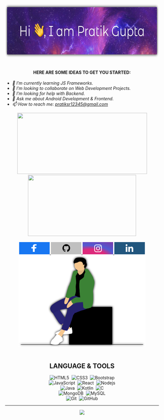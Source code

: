 <div align="center">
    <div>
		<img height="175px" src="assets/head.svg" alt="Hi 👋, I am Pratik Gupta">
	</div>
</div>
<br>

<h4 align="center">HERE ARE SOME IDEAS TO GET YOU STARTED:</h4>

- *🌱 I’m currently learning JS Frameworks.*
- *👯 I’m looking to collaborate on Web Development Projects.*
- *🤔 I’m looking for help with Backend.*
- *💬 Ask me about Android Development & Frontend.*
- *📫 How to reach me: [pratiksr12345@gmail.com](mailto:pratiksr12345@gmail.com)*

<div align="center">
    <img height="200px" width="425px" src="https://github-readme-stats.vercel.app/api?username=inomag&bg_color=18,c33764,1d2671&title_color=ffffff&text_color=ffffff&icon_color=ffffff&show_icons=true&count_private=true">
    <img height="200px" width="354" src="https://github-readme-stats.vercel.app/api/top-langs/?username=inomag&layout=compact&bg_color=0,c33764,1d2671&title_color=ffffff&text_color=ffffff&icon_color=b16da0">
</div>

<br>
<div align="center">
    <div>
            <a href="https://www.facebook.com/pratiksr123/">
                <img alt="" width="100px" src="assets/facebook.svg" />
            </a>
            <a href="https://github.com/inomag">
                <img alt="" width="100px" src="assets/github.svg" />
            </a>
             <a href="https://www.instagram.com/pratiik_11/">
                <img alt="" width="100px" src="assets/instagram.svg" />
            </a>
            <a href="https://www.linkedin.com/in/pratik-gupta-7951b7191/">
                <img alt="" width="100px" src="assets/linkedin.svg" />
            </a>
            <img src="assets/home.svg" height="300px">
</div>
<br>

## LANGUAGE & TOOLS
![HTML5](https://img.shields.io/badge/-HTML5-E34F26?style=for-the-badge&logo=html5&logoColor=white)&nbsp;&nbsp;![CSS3](https://img.shields.io/badge/-CSS3-1572B6?style=for-the-badge&logo=css3)&nbsp;&nbsp;![Bootstrap](https://img.shields.io/badge/-Bootstrap-563D7C?style=for-the-badge&logo=bootstrap&logoColor=white)<br>
![JavaScript](https://img.shields.io/badge/-JavaScript-black?style=for-the-badge&logo=javascript&logoColor=yellow)&nbsp;&nbsp;![React](https://img.shields.io/badge/-React-blue?style=for-the-badge&logo=react)&nbsp;&nbsp;![Nodejs](https://img.shields.io/badge/-Nodejs-green?style=for-the-badge&logo=Node.js)<br>
![Java](https://img.shields.io/badge/-java-257fbd?style=for-the-badge&logo=java&logoColor=e51f24)&nbsp;&nbsp;![Kotlin](https://img.shields.io/badge/-kotlin-e67732?style=for-the-badge&logo=kotlin&logoColor=6272d9)&nbsp;&nbsp;![C](https://img.shields.io/badge/-C-00599C?style=for-the-badge&logo=c)<br>
![MongoDB](https://img.shields.io/badge/-MongoDB-5a3e35?style=for-the-badge&logo=mongodb)&nbsp;&nbsp;![MySQL](https://img.shields.io/badge/-MySQL-42759c?style=for-the-badge&logo=mysql&logoColor=de8b2d)<br>
![Git](https://img.shields.io/badge/-Git-black?style=for-the-badge&logo=git)&nbsp;&nbsp;![GitHub](https://img.shields.io/badge/-GitHub-181717?style=for-the-badge&logo=github)
</div>


___
<p align="center">
  <img src="https://profile-counter.glitch.me/inomag/count.svg" />
</p>
